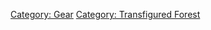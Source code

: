 [Category: Gear](Category:_Gear "wikilink") [Category: Transfigured
Forest](Category:_Transfigured_Forest "wikilink")
